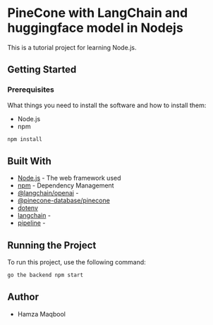 # PineCone with LangChain and huggingface model in Nodejs 

This is a tutorial project for learning Node.js.

## Getting Started


### Prerequisites

What things you need to install the software and how to install them:

- Node.js
- npm

```sh
npm install
```

## Built With

- [Node.js](https://nodejs.org/en/) - The web framework used
- [npm](https://www.npmjs.com/) - Dependency Management
- [@langchain/openai](https://www.npmjs.com/package/@langchain/openai) -
- [@pinecone-database/pinecone](https://www.npmjs.com/package/@pinecone-database/pinecone)
- [dotenv](https://www.npmjs.com/package/dotenv) 
- [langchain](https://www.npmjs.com/package/langchain) -
- [pipeline](@huggingface/transformersi) -

## Running the Project

To run this project, use the following command:


```sh
go the backend npm start

```

## Author
- Hamza Maqbool 
